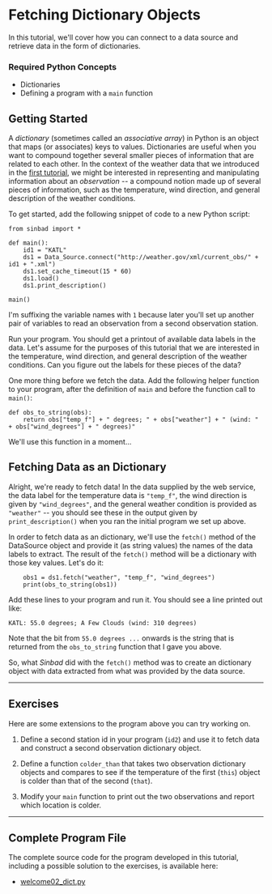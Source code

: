 # Fetching Dictionary Objects

In this tutorial, we'll cover how you can connect to a data source and retrieve data in the form of dictionaries. 


### Required Python Concepts

* Dictionaries
* Defining a program with a `main` function

## Getting Started

A *dictionary* (sometimes called an *associative array*) in Python is an object that maps (or associates) keys to values. Dictionaries are useful when you want to compound together several smaller pieces of information that are related to each other. In the context of the weather data that we introduced in the [first tutorial](welcome01.md), we might be interested in representing and manipulating information about an *observation* -- a compound notion made up of several pieces of information, such as the temperature, wind direction, and general description of the weather conditions. 

To get started, add the following snippet of code to a new Python script:

````
from sinbad import *

def main():
    id1 = "KATL"
    ds1 = Data_Source.connect("http://weather.gov/xml/current_obs/" + id1 + ".xml")
    ds1.set_cache_timeout(15 * 60)
    ds1.load()
    ds1.print_description()

main()
````

I'm suffixing the variable names with `1` because later you'll set up another pair of variables to read an observation from a second observation station.

Run your program. You should get a printout of available data labels in the data. Let's assume for the purposes of this tutorial that we are interested in the temperature, wind direction, and general description of the weather conditions. Can you figure out the labels for these pieces of the data?

One more thing before we fetch the data. Add the following helper function to your program, after the definition of `main` and before the function call to `main()`:

````
def obs_to_string(obs):
    return obs["temp_f"] + " degrees; " + obs["weather"] + " (wind: " + obs["wind_degrees"] + " degrees)"
````

We'll use this function in a moment...


## Fetching Data as an Dictionary

Alright, we're ready to fetch data! In the data supplied by the web service, the data label for the temperature data is `"temp_f"`, the wind direction is given by `"wind_degrees"`, and the general weather condition is provided as `"weather"` -- you should see these in the output given by `print_description()` when you ran the initial program we set up above.

In order to fetch data as an dictionary, we'll use the `fetch()` method of the DataSource object and provide it (as string values) the names of the data labels to extract. The result of the `fetch()` method will be a dictionary with those key values. Let's do it:

        obs1 = ds1.fetch("weather", "temp_f", "wind_degrees")
        print(obs_to_string(obs1))

Add these lines to your program and run it. You should see a line printed out like:

````
KATL: 55.0 degrees; A Few Clouds (wind: 310 degrees)
````

Note that the bit from `55.0 degrees ...` onwards is the string that is returned from the `obs_to_string` function that I gave you above.

So, what *Sinbad* did with the `fetch()` method was to create an dictionary object with data extracted from what was provided by the data source. 


----

## Exercises

Here are some extensions to the program above you can try working on. 

1. Define a second station id in your program (`id2`) and use it to fetch data and construct a second observation dictionary object. 

2. Define a function `colder_than` that takes two observation dictionary objects and compares to see if the temperature of the first (`this`) object is colder than that of the second (`that`).

3. Modify your `main` function to print out the two observations and report which location is colder. 

----

## Complete Program File

The complete source code for the program developed in this tutorial, including a possible solution to the exercises, is available here:

* [welcome02_dict.py](https://github.com/berry-cs/sinbad/raw/master/tutorials/python/welcome02_dict.py) 

